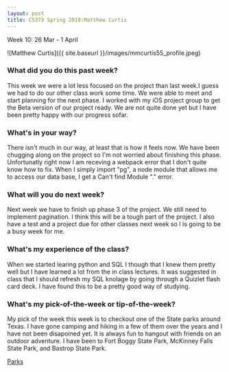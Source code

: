 ```yaml
---
layout: post
title: CS373 Spring 2018:Matthew Curtis
---
```

Week 10: 26 Mar - 1 April

![Matthew Curtis]({{ site.baseurl }}/images/mmcurtis55_profile.jpeg)

### What did you do this past week?

This week we were a lot less focused on the project than last week.I guess we had to do our other class work some time. We were able to meet and start planning for the next phase. I worked with my iOS project group to get the Beta version of our project ready. We are not quite done yet but I have been pretty happy with our progress sofar. 

### What's in your way?

There isn't much in our way, at least that is how it feels now. We have been chugging along on the project so I'm not worried about finishing this phase. Unfortunatly right now I am receving a webpack error that I don't quite know how to fix. When I simply import "pg", a node module that allows me to access our data base, I get a Can't find  Module "." error. 

### What will you do next week?

Next week we have to finish up phase 3 of the project. We still need to implement pagination. I think this will be a tough part of the project. I also have a test and a project due for other classes next week so I is going to be a busy week for me. 

### What's my experience of the class?

When we started learing python and SQL I though that I knew them pretty well but I have learned a lot from the in class lectures. It was suggested in class that I should refresh my SQL knolage by going through a Quizlet flash card deck. I have found this to be a pretty good way of studying. 

### What's my pick-of-the-week or tip-of-the-week?

My pick of the week this week is to checkout one of the State parks around Texas. I have gone camping and hiking in a few of them over the years and I have not been disapoined yet. It is always fun to hangout with friends on an outdoor adventure. 
I have been to Fort Boggy State Park, McKinney Falls State Park, and Bastrop State Park.

[Parks](https://tpwd.texas.gov/state-parks/)
